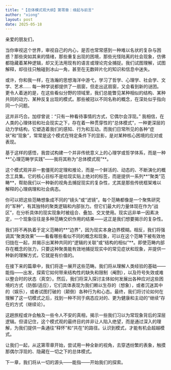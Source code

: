 ```yaml
---
title: "【总体模式观大纲】第零章：缘起与前言"
author: "xiong"
layout: post
date: 2025-05-18
---
```


亲爱的朋友们，

当你审视这个世界，审视自己的内心，是否也常常感到一种难以名状的复杂与困惑？那些突如其来的情绪，那些重复出现的困境，那些光怪陆离的社会现象，仿佛都隐藏着某种逻辑，却又无法用现有的语言或理论完全捕捉。我们试图理解，试图解释，却往往只触碰到冰山一角，甚至在无数碎片化的知识和信息中迷失。

或许，你和我一样，在浩瀚的思想海洋中游弋，学习了哲学、心理学、社会学、文学、艺术…… 每一种学说都提供了一扇窗，但走出这扇窗，又会看到新的谜团。更令人着迷的是，在这些看似分野的领域里，我们总能瞥见某种相似的结构、某种共同的动力、某种反复出现的模式。那些被冠以不同名称的概念，在深处似乎指向同一个问题。

这并非巧合。加缪曾说：“只有一种看待事情的方式，它偶尔会浮现。” 我相信，在人类的心理体验和社会现实之下，存在着一种贯穿性的“总体模式”，一种更深层的动力学结构，它塑造着我们的感知、行为和互动。而我们日常所见的各种“症状”和“现象”，常常是这个模式在特定条件下的显影，是对某种核心困境的应对或表现。

基于这样的感悟，我尝试构建一个并非传统意义上的心理学或哲学体系，而是一种**“心理范畴学实践”——我将其称为“总体模式观”**。

这个模式观并非一套僵死的定理和推论，而是一个鲜活的、动态的、不断演化的概念工具集。它的核心目标不是给现实贴上绝对的标签，而是提供一系列**“聚类”范畴**，帮助我们以一种新的视角去捕捉现实的复杂性，尤其是那些传统框架难以解释的心理病理和社会病态。

你可以把这些范畴想象成不同的“镜头”或“滤镜”。每个范畴都像是一个聚焦研究的“军种”，有其独特的聚类逻辑和内部张力。但它们最大的力量体现在作为“战区”，在分析具体的现实现象时被组合、叠加、交叉使用。现实远非单一因素决定，一个现象往往是多种范畴交织作用的结果——这正是我们想要揭示的复杂性。

我们将不再执着于定义范畴的**“边界”，因为现实本身边界模糊。相反，我们将强调其“聚类效果”——看看哪些看似不同的概念和现象，可以在这个范畴下被有效地归拢在一起，并揭示出某种共同的“逻辑的关联”或“结构的相似”**。即使范畴内部存在概念的张力，只要这种聚类能有效地捕捉现实中的常见症状和现象，并提供一种新的理解方式，它就是有价值的。

在接下来的篇章中，我们将逐一展开这些范畴。我们将从理解人类经验的基础——能指——出发，探索它如何带来结构性的缺失和限制（阉割），以及符号失效或难以整合时的状态（真空）。然后，我们将深入探讨主体如何发展出各种应对这些困境的方式（防御/适应），它们具体表现为我们赖以生存的（想象），或者沉迷其中的（娱乐），或者试图打破的（颠倒）各种行为和心态。最终，我们将讨论如何在理解了这一切模式之后，找到一种不同于病态应对的、更为健康和主动的“继续”存在的方式（继续论）。

这趟旅程或许会触及一些令人不安的真相，揭示一些我们习以为常现象背后的深层逻辑。但请记住，这个模式观的最终目的并非让人陷入绝望，而是通过深入的理解，为我们提供一条通往“释怀”和“共在”的路径。认识到模式，才能有机会超越模式。

让我们一起，从这第零章开始，尝试用一种全新的视角，去穿透纷繁的表象，触摸那偶尔浮现的、隐藏在一切之下的总体模式。

下一章，我们将从一切的源头——能指——开始我们的探索。